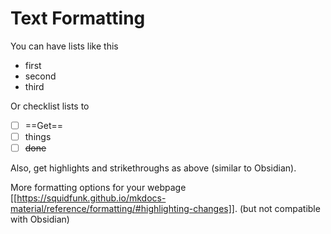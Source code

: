 # Text Formatting 

You can have lists like this

- first
- second
- third

Or checklist lists to

- [ ] ==Get==
- [ ] things
- [ ] ~~done~~

Also, get highlights and strikethroughs as above (similar to Obsidian).


More formatting options for your webpage [[https://squidfunk.github.io/mkdocs-material/reference/formatting/#highlighting-changes]]. (but not compatible with Obsidian)